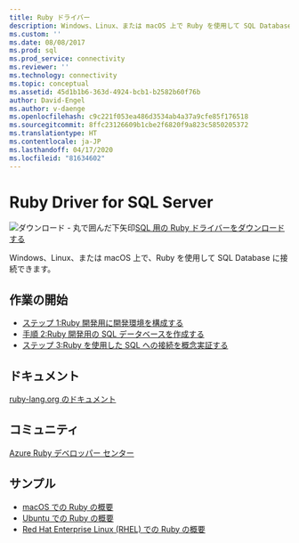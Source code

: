 ```yaml
---
title: Ruby ドライバー
description: Windows、Linux、または macOS 上で Ruby を使用して SQL Database に接続する方法について説明します。
ms.custom: ''
ms.date: 08/08/2017
ms.prod: sql
ms.prod_service: connectivity
ms.reviewer: ''
ms.technology: connectivity
ms.topic: conceptual
ms.assetid: 45d1b1b6-363d-4924-bcb1-b2582b60f76b
author: David-Engel
ms.author: v-daenge
ms.openlocfilehash: c9c221f053ea486d3534ab4a37a9cfe85f176518
ms.sourcegitcommit: 8ffc23126609b1cbe2f6820f9a823c5850205372
ms.translationtype: HT
ms.contentlocale: ja-JP
ms.lasthandoff: 04/17/2020
ms.locfileid: "81634602"
---
```

# <a name="ruby-driver-for-sql-server"></a>Ruby Driver for SQL Server

![ダウンロード - 丸で囲んだ下矢印](../../ssms/media/download-icon.png)[SQL 用の Ruby ドライバーをダウンロードする](../sql-connection-libraries.md#anchor-20-drivers-relational-access)

Windows、Linux、または macOS 上で、Ruby を使用して SQL Database に接続できます。
  
## <a name="getting-started"></a>作業の開始  
* [ステップ 1:Ruby 開発用に開発環境を構成する](step-1-configure-development-environment-for-ruby-development.md)  
* [手順 2:Ruby 開発用の SQL データベースを作成する](step-2-create-a-sql-database-for-ruby-development.md)  
* [ステップ 3:Ruby を使用した SQL への接続を概念実証する](step-3-proof-of-concept-connecting-to-sql-using-ruby.md)  
  
## <a name="documentation"></a>ドキュメント  
[ruby-lang.org のドキュメント](https://www.ruby-lang.org/en/documentation/)  
  
## <a name="community"></a>コミュニティ  
[Azure Ruby デベロッパー センター](https://azure.microsoft.com/develop/ruby/)  
  
## <a name="samples"></a>サンプル
* [macOS での Ruby の概要](https://www.microsoft.com/sql-server/developer-get-started/ruby/mac/)
* [Ubuntu での Ruby の概要](https://www.microsoft.com/sql-server/developer-get-started/ruby/ubuntu/)
* [Red Hat Enterprise Linux (RHEL) での Ruby の概要](https://www.microsoft.com/sql-server/developer-get-started/ruby/rhel/)
